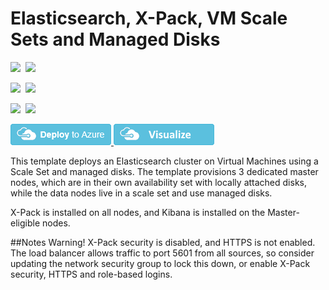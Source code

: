 # Elasticsearch, X-Pack, VM Scale Sets and Managed Disks

<IMG SRC="https://azurequickstartsservice.blob.core.windows.net/badges/elasticsearch-vmss/PublicLastTestDate.svg" />&nbsp;
<IMG SRC="https://azurequickstartsservice.blob.core.windows.net/badges/elasticsearch-vmss/PublicDeployment.svg" />&nbsp;

<IMG SRC="https://azurequickstartsservice.blob.core.windows.net/badges/elasticsearch-vmss/FairfaxLastTestDate.svg" />&nbsp;
<IMG SRC="https://azurequickstartsservice.blob.core.windows.net/badges/elasticsearch-vmss/FairfaxDeployment.svg" />&nbsp;

<IMG SRC="https://azurequickstartsservice.blob.core.windows.net/badges/elasticsearch-vmss/BestPracticeResult.svg" />&nbsp;
<IMG SRC="https://azurequickstartsservice.blob.core.windows.net/badges/elasticsearch-vmss/CredScanResult.svg" />&nbsp;

<a href="https://portal.azure.com/#create/Microsoft.Template/uri/https://raw.githubusercontent.com/AlexisMateo/elasticsearch-scalet-set-vmss/master/azuredeploy.json" target="_blank">
    <img src="https://raw.githubusercontent.com/Azure/azure-quickstart-templates/master/1-CONTRIBUTION-GUIDE/images/deploytoazure.png"/>
</a>
<a href="http://armviz.io/#/?load=https%3A%2F%2Fraw.githubusercontent.com%2FAzure%2Fazure-quickstart-templates%2Fmaster%2Felasticsearch-vmss%2Fazuredeploy.json" target="_blank">
    <img src="https://raw.githubusercontent.com/Azure/azure-quickstart-templates/master/1-CONTRIBUTION-GUIDE/images/visualizebutton.png"/>
</a>

This template deploys an Elasticsearch cluster on Virtual Machines using a Scale Set and managed disks. The template provisions 3 dedicated master nodes, which are in their own availability set with locally attached disks, while the data nodes live in a scale set and use managed disks.

X-Pack is installed on all nodes, and Kibana is installed on the Master-eligible nodes. 

##Notes
Warning! X-Pack security is disabled, and HTTPS is not enabled. The load balancer allows traffic to port 5601 from all sources, so consider updating the network security group to lock this down, or enable X-Pack security, HTTPS and role-based logins. 
